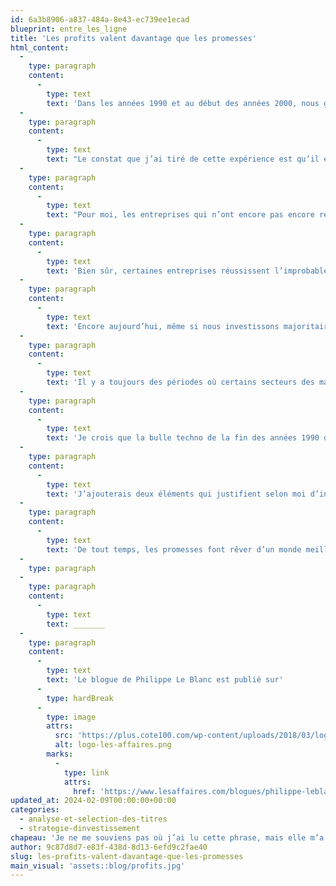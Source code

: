```yaml
---
id: 6a3b8906-a837-484a-8e43-ec739ee1ecad
blueprint: entre_les_ligne
title: 'Les profits valent davantage que les promesses'
html_content:
  -
    type: paragraph
    content:
      -
        type: text
        text: 'Dans les années 1990 et au début des années 2000, nous gérions chez COTE 100 le Fonds COTE 100 RÉA-Action, qui investissait dans des titres québécois admissibles au Régime Épargne-Actions (RÉA). Comme ce fonds investissait dans de jeunes sociétés québécoises, nous avons eu l’occasion de voir un grand nombre de sociétés, dont plusieurs étaient déficitaires. Notre stratégie dans le fonds était de concentrer autant que possible nos investissements dans des sociétés admissibles qui étaient rentables, ce qui limitait passablement l’univers des sociétés dans lesquelles nous pouvions investir.'
  -
    type: paragraph
    content:
      -
        type: text
        text: "Le constat que j’ai tiré de cette expérience est qu’il est difficile de faire de l’argent en investissant dans des sociétés qui ne réalisent pas encore de profits. La plupart du temps, ces entreprises présentent de belles histoires, un potentiel sur papier intéressant et, souvent, la prétention de révolutionner un secteur de l’économie. Je dirais que c’est aussi à cette époque que je me suis rendu compte que la plupart des dirigeants d’entreprises étaient d’excellents «\_vendeurs\_»."
  -
    type: paragraph
    content:
      -
        type: text
        text: "Pour moi, les entreprises qui n’ont encore pas encore réalisé de profits représentent un pari spéculatif. Les défis et les risques pour toute entreprise sont multiples et élevés; imaginez ce qu’ils représentent pour une société qui ne réalise pas de bénéfices. En plus de chercher à augmenter rapidement ses revenus en investissant dans le développement de ses activités, une telle entreprise doit éponger financièrement ses pertes et constamment s’assurer d’avoir suffisamment de capital disponible pour poursuivre son développement. À moins de réussir à franchir le cap du point mort rapidement, de telles entreprises deviennent, comme l’a dit Warrent Buffett, tributaires de la «\_gentillesse d’étrangers\_», soit des banques pour des lignes de crédit ou des investisseurs pour l’achat de nouvelles actions."
  -
    type: paragraph
    content:
      -
        type: text
        text: 'Bien sûr, certaines entreprises réussissent l’improbable et atteignent éventuellement la rentabilité. Mais pour chaque réussite, combien d’autres ont failli? Si je me fie à mon expérience du RÉA, une petite minorité de sociétés ont réussi (certaines d’entre elles ont d’ailleurs créé beaucoup de valeur pour leurs actionnaires – Couche-Tard, CGI, Van Houtte, MTY, Richelieu, Lassonde, etc.).'
  -
    type: paragraph
    content:
      -
        type: text
        text: 'Encore aujourd’hui, même si nous investissons majoritairement dans de grandes sociétés, nous n’investissons que dans des sociétés rentables; la plupart de nos sociétés réalisent des profits depuis de nombreuses années, voire des décennies. Nous évitons les sociétés déficitaires.'
  -
    type: paragraph
    content:
      -
        type: text
        text: 'Il y a toujours des périodes où certains secteurs des marchés boursiers deviennent populaires. De nombreux investisseurs sont alors attirés par les titres de ces secteurs dans l’espoir de frapper le coup de circuit et de faire un coup d’argent rapide. Je pense notamment à la période, il y a quelques années, où les titres du secteur du cannabis faisaient l’objet d’un grand engouement. La majorité de ces sociétés étaient largement déficitaires. Aujourd’hui, qui parle encore de ces titres?'
  -
    type: paragraph
    content:
      -
        type: text
        text: 'Je crois que la bulle techno de la fin des années 1990 demeure le plus bel exemple d’un engouement effréné des investisseurs pour un secteur populaire, l’Internet. À l’époque, des centaines d’entreprises misaient sur ce secteur du futur et la plupart d’entre elles essuyaient des pertes financières. Vingt-cinq ans plus tard, on constate que les investisseurs avaient raison de miser sur l’Internet, mais que seulement une poignée de sociétés en ont réellement profité.'
  -
    type: paragraph
    content:
      -
        type: text
        text: 'J’ajouterais deux éléments qui justifient selon moi d’investir principalement dans des entreprises rentables. D’une part, une telle discipline diminue sensiblement les risques pour l’investisseur. Une entreprise qui réalise des profits, bon an, mal an, depuis plusieurs années est moins susceptible de connaître des difficultés financières (il faut tout de même s’assurer que le niveau de sa dette est raisonnable). D’autre part, je crois qu’il est beaucoup plus facile d’évaluer le titre d’une entreprise rentable que celui d’une société déficitaire.'
  -
    type: paragraph
    content:
      -
        type: text
        text: 'De tout temps, les promesses font rêver d’un monde meilleur. Dans la réalité, ce sont les profits qui mettent du pain sur la table, qui procurent l’oxygène qui propulse la Bourse toujours plus haut à long terme.'
  -
    type: paragraph
  -
    type: paragraph
    content:
      -
        type: text
        text: _______
  -
    type: paragraph
    content:
      -
        type: text
        text: 'Le blogue de Philippe Le Blanc est publié sur'
      -
        type: hardBreak
      -
        type: image
        attrs:
          src: 'https://plus.cote100.com/wp-content/uploads/2018/03/logo-les-affaires.png'
          alt: logo-les-affaires.png
        marks:
          -
            type: link
            attrs:
              href: 'https://www.lesaffaires.com/blogues/philippe-leblanc/les-profits-valent-davantage-que-les-promesses/647189'
updated_at: 2024-02-09T00:00:00+00:00
categories:
  - analyse-et-selection-des-titres
  - strategie-dinvestissement
chapeau: 'Je ne me souviens pas où j’ai lu cette phrase, mais elle m’a interpellé. Elle résume selon moi la philosophie d’investissement « valeur » qui est la nôtre.'
author: 9c87d8d7-e83f-438d-8d13-6efd9c2fae40
slug: les-profits-valent-davantage-que-les-promesses
main_visual: 'assets::blog/profits.jpg'
---
```

